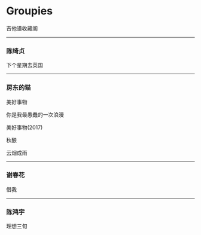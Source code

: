 # Groupies
吉他谱收藏阁

--------

### 陈绮贞

下个星期去英国

--------

### 房东的猫

美好事物

你是我最愚蠢的一次浪漫

美好事物(2017)

秋酿

云烟成雨

--------

### 谢春花

借我

--------

### 陈鸿宇

理想三旬
